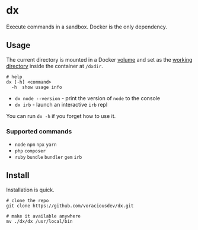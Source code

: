# dx

Execute commands in a sandbox. Docker is the only dependency.

## Usage

The current directory is mounted in a Docker [volume](https://docs.docker.com/engine/reference/commandline/run/#mount-volume--v---read-only) and set as the [working directory](https://docs.docker.com/engine/reference/commandline/run/#set-working-directory--w) inside the container at `/dxdir`.

```shell
# help
dx [-h] <command>
  -h  show usage info
```

- `dx node --version` - print the version of `node` to the console
- `dx irb` - launch an interactive `irb` repl

You can run `dx -h` if you forget how to use it.

### Supported commands

- `node` `npm` `npx` `yarn`
- `php` `composer`
- `ruby` `bundle` `bundler` `gem` `irb`

## Install

Installation is quick.

```shell
# clone the repo
git clone https://github.com/voraciousdev/dx.git

# make it available anywhere
mv ./dx/dx /usr/local/bin
```